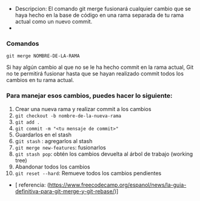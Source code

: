 

- Descripcion: El comando git merge fusionará cualquier cambio que se haya hecho en la base de código en una rama separada de tu rama actual como un nuevo commit.
- 

### Comandos
```git merge NOMBRE-DE-LA-RAMA```

Si hay algún cambio al que no se le ha hecho commit en la rama actual, Git no te permitirá fusionar hasta que se hayan realizado commit todos los cambios en tu rama actual. 

### Para manejar esos cambios, puedes hacer lo siguiente:

1. Crear una nueva rama y realizar commit a los cambios
2. ```git checkout -b nombre-de-la-nueva-rama```
3. ```git add .```
4. ```git commit -m "<tu mensaje de commit>"```
5. Guardarlos en el stash
6. g```it stash``` : agregarlos al stash
7. ```git merge new-features```: fusionarlos
8. ```git stash pop```: obtén los cambios devuelta al árbol de trabajo (working tree)
9. Abandonar todos los cambios
10. ```git reset --hard```: Remueve todos los cambios pendientes


- [ referencia:
 (https://www.freecodecamp.org/espanol/news/la-guia-definitiva-para-git-merge-y-git-rebase/)]